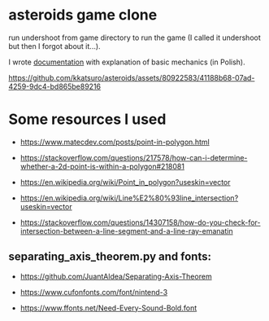 # asteroids game clone
run undershoot from game directory to run the game (I called it undershoot but then I forgot about it...).

I wrote [documentation](docs/specyfikacja.pdf) with explanation of basic mechanics (in Polish).


https://github.com/kkatsuro/asteroids/assets/80922583/41188b68-07ad-4259-9dc4-bd865be89216


# Some resources I used
* https://www.matecdev.com/posts/point-in-polygon.html

* https://stackoverflow.com/questions/217578/how-can-i-determine-whether-a-2d-point-is-within-a-polygon#218081
* https://en.wikipedia.org/wiki/Point_in_polygon?useskin=vector
* https://en.wikipedia.org/wiki/Line%E2%80%93line_intersection?useskin=vector


* https://stackoverflow.com/questions/14307158/how-do-you-check-for-intersection-between-a-line-segment-and-a-line-ray-emanatin

## separating_axis_theorem.py and fonts:
* https://github.com/JuantAldea/Separating-Axis-Theorem

* https://www.cufonfonts.com/font/nintend-3
* https://www.ffonts.net/Need-Every-Sound-Bold.font
